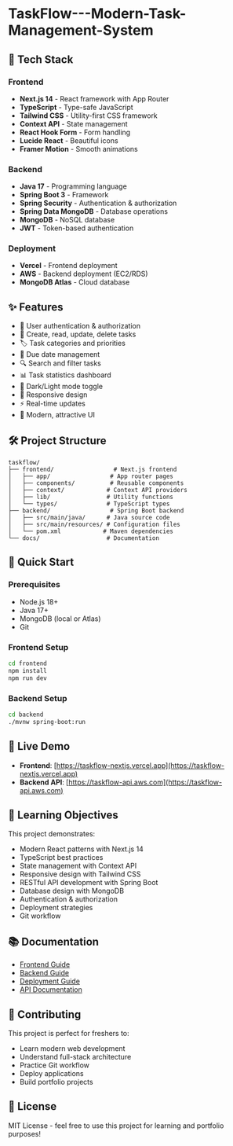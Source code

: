 # TaskFlow---Modern-Task-Management-System

## 🚀 Tech Stack

### Frontend
- **Next.js 14** - React framework with App Router
- **TypeScript** - Type-safe JavaScript
- **Tailwind CSS** - Utility-first CSS framework
- **Context API** - State management
- **React Hook Form** - Form handling
- **Lucide React** - Beautiful icons
- **Framer Motion** - Smooth animations

### Backend
- **Java 17** - Programming language
- **Spring Boot 3** - Framework
- **Spring Security** - Authentication & authorization
- **Spring Data MongoDB** - Database operations
- **MongoDB** - NoSQL database
- **JWT** - Token-based authentication

### Deployment
- **Vercel** - Frontend deployment
- **AWS** - Backend deployment (EC2/RDS)
- **MongoDB Atlas** - Cloud database

## ✨ Features

- 🔐 User authentication & authorization
- 📝 Create, read, update, delete tasks
- 🏷️ Task categories and priorities
- 📅 Due date management
- 🔍 Search and filter tasks
- 📊 Task statistics dashboard
- 🌙 Dark/Light mode toggle
- 📱 Responsive design
- ⚡ Real-time updates
- 🎨 Modern, attractive UI

## 🛠️ Project Structure

```
taskflow/
├── frontend/                 # Next.js frontend
│   ├── app/                 # App router pages
│   ├── components/          # Reusable components
│   ├── context/            # Context API providers
│   ├── lib/                # Utility functions
│   └── types/              # TypeScript types
├── backend/                 # Spring Boot backend
│   ├── src/main/java/      # Java source code
│   ├── src/main/resources/ # Configuration files
│   └── pom.xml            # Maven dependencies
└── docs/                   # Documentation
```

## 🚀 Quick Start

### Prerequisites
- Node.js 18+ 
- Java 17+
- MongoDB (local or Atlas)
- Git

### Frontend Setup
```bash
cd frontend
npm install
npm run dev
```

### Backend Setup
```bash
cd backend
./mvnw spring-boot:run
```

## 📱 Live Demo

- **Frontend**: [https://taskflow-nextjs.vercel.app](https://taskflow-nextjs.vercel.app)
- **Backend API**: [https://taskflow-api.aws.com](https://taskflow-api.aws.com)

## 🎯 Learning Objectives

This project demonstrates:
- Modern React patterns with Next.js 14
- TypeScript best practices
- State management with Context API
- Responsive design with Tailwind CSS
- RESTful API development with Spring Boot
- Database design with MongoDB
- Authentication & authorization
- Deployment strategies
- Git workflow

## 📚 Documentation

- [Frontend Guide](./docs/frontend.md)
- [Backend Guide](./docs/backend.md)
- [Deployment Guide](./docs/deployment.md)
- [API Documentation](./docs/api.md)

## 🤝 Contributing

This project is perfect for freshers to:
- Learn modern web development
- Understand full-stack architecture
- Practice Git workflow
- Deploy applications
- Build portfolio projects

## 📄 License

MIT License - feel free to use this project for learning and portfolio purposes!
